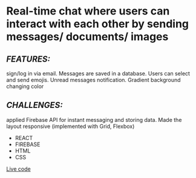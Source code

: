# Real-time chat where users can interact with each other by sending messages/ documents/ images

## _FEATURES:_
sign/log in via email. Messages are saved in a database. Users can select and send emojis. Unread messages notification. Gradient background changing color

## _CHALLENGES:_
applied Firebase API for instant messaging and storing data. Made the layout responsive (implemented with Grid, Flexbox)

-  REACT 
-  FIREBASE 
-  HTML 
-  CSS

[Live code](https://auth-81336.web.app/signup) 
